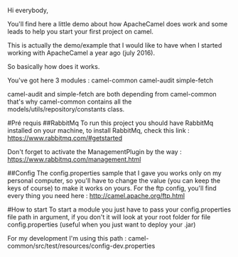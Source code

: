 Hi everybody,

You'll find here a little demo about how ApacheCamel does work and some leads
to help you start your first project on camel.

This is actually the demo/example that I would like to have when I started
working with ApacheCamel a year ago (july 2016).

So basically how does it works.

You've got here 3 modules :
camel-common
camel-audit
simple-fetch

camel-audit and simple-fetch are both depending from camel-common that's why
camel-common contains all the models/utils/repository/constants class.

#Pré requis
##RabbitMq
To run this project you should have RabbitMq installed on your machine, to install
RabbitMq, check this link : https://www.rabbitmq.com/#getstarted

Don't forget to activate the ManagementPlugin by the way : https://www.rabbitmq.com/management.html

##Config
The config.properties sample that I gave you works only on my personal computer, so you'll have to change the value (you can keep the keys of course) to make it works on yours.
For the ftp config, you'll find every thing you need here : http://camel.apache.org/ftp.html

#How to start
To start a module you just have to pass your config.properties file path
in argument, if you don't it will look at your root folder for file config.properties (useful when you just want to deploy your .jar)

For my development I'm using this path : camel-common/src/test/resources/config-dev.properties
